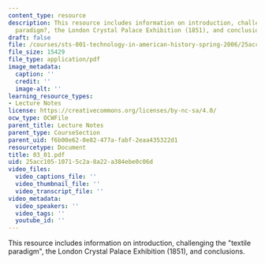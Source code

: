 ```yaml
---
content_type: resource
description: This resource includes information on introduction, challenging the ?textile
  paradigm?, the London Crystal Palace Exhibition (1851), and conclusions.
draft: false
file: /courses/sts-001-technology-in-american-history-spring-2006/25acc10510715c2a8a22a384ebe0c06d_03_01.pdf
file_size: 15429
file_type: application/pdf
image_metadata:
  caption: ''
  credit: ''
  image-alt: ''
learning_resource_types:
- Lecture Notes
license: https://creativecommons.org/licenses/by-nc-sa/4.0/
ocw_type: OCWFile
parent_title: Lecture Notes
parent_type: CourseSection
parent_uid: f6b00e62-0e82-477a-fabf-2eaa435322d1
resourcetype: Document
title: 03_01.pdf
uid: 25acc105-1071-5c2a-8a22-a384ebe0c06d
video_files:
  video_captions_file: ''
  video_thumbnail_file: ''
  video_transcript_file: ''
video_metadata:
  video_speakers: ''
  video_tags: ''
  youtube_id: ''
---
```

This resource includes information on introduction, challenging the "textile paradigm", the London Crystal Palace Exhibition (1851), and conclusions.